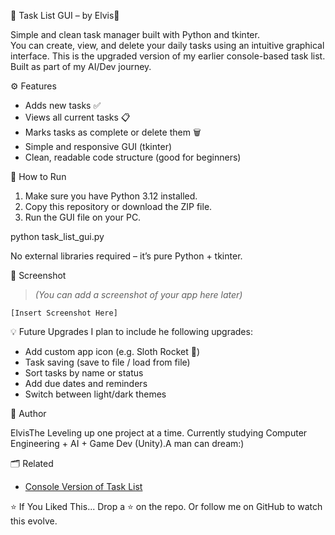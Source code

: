 📝 Task List GUI – by Elvis🚀

Simple and clean task manager built with Python and tkinter.  
You can create, view, and delete your daily tasks using an intuitive graphical interface.
This is the upgraded version of my earlier console-based task list.  
Built as part of my AI/Dev journey.

⚙️ Features

- Adds new tasks ✅
- Views all current tasks 📋
- Marks tasks as complete or delete them 🗑️
- Simple and responsive GUI (tkinter)
- Clean, readable code structure (good for beginners)


🧪 How to Run

1. Make sure you have Python 3.12 installed.
2. Copy this repository or download the ZIP file.
3. Run the GUI file on your PC.

python task_list_gui.py


No external libraries required – it’s pure Python + tkinter.

 📸 Screenshot

> *(You can add a screenshot of your app here later)*

```
[Insert Screenshot Here]
```

💡 Future Upgrades
I plan to include he following upgrades:
* Add custom app icon (e.g. Sloth Rocket 🚀)
* Task saving (save to file / load from file)
* Sort tasks by name or status
* Add due dates and reminders
* Switch between light/dark themes


🧠 Author

ElvisThe
Leveling up one project at a time.
Currently studying Computer Engineering + AI + Game Dev (Unity).A man can dream:)


🗂️ Related
* [Console Version of Task List](https://github.com/YOUR_USERNAME/your_console_repo_link)


⭐ If You Liked This...
Drop a ⭐ on the repo.
Or follow me on GitHub to watch this evolve.
